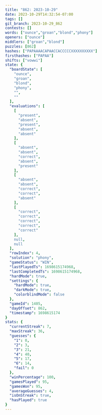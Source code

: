 ```yaml
---
title: "862: 2023-10-29"
date: 2023-10-29T14:32:54-07:00
tags: []
git_branch: 2023-10-29_862
contests: []
words: ["ounce","groan","blond","phony"]
openers: ["ounce"]
middlers: ["groan","blond"]
puzzles: [862]
hashes: ["PAPAAAACAPAACCACCCCCXXXXXXXXXX"]
firsthashes: ["PAPAA"]
shifts: ["vowwi"]
state: {
  "boardState": [
    "ounce",
    "groan",
    "blond",
    "phony",
    "",
    ""
  ],
  "evaluations": [
    [
      "present",
      "absent",
      "present",
      "absent",
      "absent"
    ],
    [
      "absent",
      "absent",
      "correct",
      "absent",
      "present"
    ],
    [
      "absent",
      "absent",
      "correct",
      "correct",
      "absent"
    ],
    [
      "correct",
      "correct",
      "correct",
      "correct",
      "correct"
    ],
    null,
    null
  ],
  "rowIndex": 4,
  "solution": "phony",
  "gameStatus": "WIN",
  "lastPlayedTs": 1698615174968,
  "lastCompletedTs": 1698615174968,
  "hardMode": true,
  "settings": {
    "hardMode": true,
    "darkMode": true,
    "colorblindMode": false
  },
  "gameId": 1405,
  "dayOffset": 862,
  "timestamp": 1698615174
}
stats: {
  "currentStreak": 7,
  "maxStreak": 36,
  "guesses": {
    "1": 0,
    "2": 3,
    "3": 21,
    "4": 40,
    "5": 17,
    "6": 14,
    "fail": 0
  },
  "winPercentage": 100,
  "gamesPlayed": 95,
  "gamesWon": 95,
  "averageGuesses": 4,
  "isOnStreak": true,
  "hasPlayed": true
}
---
```

<!-- more -->
